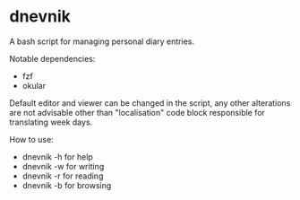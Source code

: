# dnevnik

A bash script for managing personal diary entries.

Notable dependencies:

- fzf
- okular

Default editor and viewer can be changed in the script, any other alterations are not advisable other than "localisation" code block responsible for translating week days.

How to use:

- dnevnik -h        for help
- dnevnik -w        for writing
- dnevnik -r        for reading
- dnevnik -b        for browsing